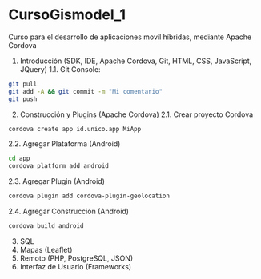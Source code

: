 # CursoGismodel_1
Curso para el desarrollo de aplicaciones movil híbridas, mediante Apache Cordova 
1. Introducción (SDK, IDE, Apache Cordova, Git, HTML, CSS, JavaScript, JQuery)
1.1. Git Console:
``` bash
git pull
git add -A && git commit -m "Mi comentario"
git push
```
2. Construcción y Plugins (Apache Cordova)
2.1. Crear proyecto Cordova
``` bash
cordova create app id.unico.app MiApp
```
2.2. Agregar Plataforma (Android)
``` bash
cd app
cordova platform add android
```
2.3. Agregar Plugin (Android)
``` bash
cordova plugin add cordova-plugin-geolocation
```
2.4. Agregar Construcción (Android)
``` bash
cordova build android
```
3. SQL
4. Mapas (Leaflet)
5. Remoto (PHP, PostgreSQL, JSON)
6. Interfaz de Usuario (Frameworks)


